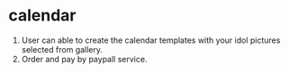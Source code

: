 # calendar
1. User can able to create the calendar templates with your idol pictures selected from gallery.
2. Order and pay by paypall service.


